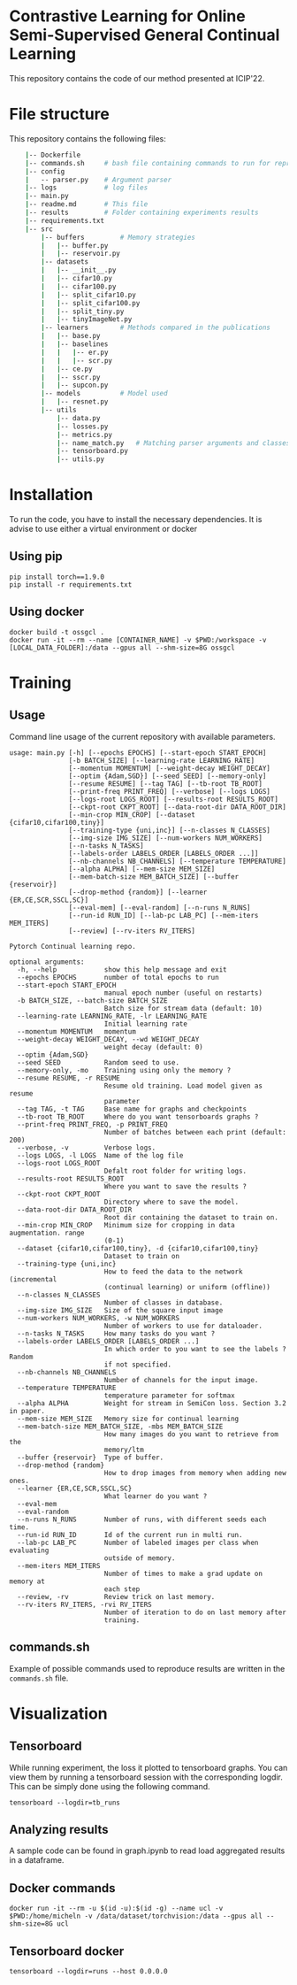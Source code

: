 Contrastive Learning for Online Semi-Supervised General Continual Learning
==========================================================================

This repository contains the code of our method presented at ICIP'22.

# File structure

This repository contains the following files:

```bash
    |-- Dockerfile
    |-- commands.sh     # bash file containing commands to run for reproducing experiments
    |-- config          
    |   -- parser.py    # Argument parser 
    |-- logs            # log files        
    |-- main.py
    |-- readme.md       # This file
    |-- results         # Folder containing experiments results
    |-- requirements.txt
    |-- src             
        |-- buffers         # Memory strategies
        |   |-- buffer.py               
        |   |-- reservoir.py
        |-- datasets            
        |   |-- __init__.py
        |   |-- cifar10.py
        |   |-- cifar100.py
        |   |-- split_cifar10.py
        |   |-- split_cifar100.py
        |   |-- split_tiny.py
        |   |-- tinyImageNet.py
        |-- learners        # Methods compared in the publications
        |   |-- base.py
        |   |-- baselines
        |   |   |-- er.py
        |   |   |-- scr.py
        |   |-- ce.py
        |   |-- sscr.py
        |   |-- supcon.py
        |-- models          # Model used
        |   |-- resnet.py
        |-- utils
            |-- data.py
            |-- losses.py
            |-- metrics.py
            |-- name_match.py   # Matching parser arguments and classes
            |-- tensorboard.py
            |-- utils.py
```

# Installation
To run the code, you have to install the necessary dependencies. It is advise to use either a virtual environment or docker

## Using pip
```
pip install torch==1.9.0
pip install -r requirements.txt
```

## Using docker
```
docker build -t ossgcl .
docker run -it --rm --name [CONTAINER_NAME] -v $PWD:/workspace -v [LOCAL_DATA_FOLDER]:/data --gpus all --shm-size=8G ossgcl
```

# Training
## Usage
Command line usage of the current repository with available parameters.

```
usage: main.py [-h] [--epochs EPOCHS] [--start-epoch START_EPOCH]
               [-b BATCH_SIZE] [--learning-rate LEARNING_RATE]
               [--momentum MOMENTUM] [--weight-decay WEIGHT_DECAY]
               [--optim {Adam,SGD}] [--seed SEED] [--memory-only]
               [--resume RESUME] [--tag TAG] [--tb-root TB_ROOT]
               [--print-freq PRINT_FREQ] [--verbose] [--logs LOGS]
               [--logs-root LOGS_ROOT] [--results-root RESULTS_ROOT]
               [--ckpt-root CKPT_ROOT] [--data-root-dir DATA_ROOT_DIR]
               [--min-crop MIN_CROP] [--dataset {cifar10,cifar100,tiny}]
               [--training-type {uni,inc}] [--n-classes N_CLASSES]
               [--img-size IMG_SIZE] [--num-workers NUM_WORKERS]
               [--n-tasks N_TASKS]
               [--labels-order LABELS_ORDER [LABELS_ORDER ...]]
               [--nb-channels NB_CHANNELS] [--temperature TEMPERATURE]
               [--alpha ALPHA] [--mem-size MEM_SIZE]
               [--mem-batch-size MEM_BATCH_SIZE] [--buffer {reservoir}]
               [--drop-method {random}] [--learner {ER,CE,SCR,SSCL,SC}]
               [--eval-mem] [--eval-random] [--n-runs N_RUNS]
               [--run-id RUN_ID] [--lab-pc LAB_PC] [--mem-iters MEM_ITERS]
               [--review] [--rv-iters RV_ITERS]

Pytorch Continual learning repo.

optional arguments:
  -h, --help            show this help message and exit
  --epochs EPOCHS       number of total epochs to run
  --start-epoch START_EPOCH
                        manual epoch number (useful on restarts)
  -b BATCH_SIZE, --batch-size BATCH_SIZE
                        Batch size for stream data (default: 10)
  --learning-rate LEARNING_RATE, -lr LEARNING_RATE
                        Initial learning rate
  --momentum MOMENTUM   momentum
  --weight-decay WEIGHT_DECAY, --wd WEIGHT_DECAY
                        weight decay (default: 0)
  --optim {Adam,SGD}
  --seed SEED           Random seed to use.
  --memory-only, -mo    Training using only the memory ?
  --resume RESUME, -r RESUME
                        Resume old training. Load model given as resume
                        parameter
  --tag TAG, -t TAG     Base name for graphs and checkpoints
  --tb-root TB_ROOT     Where do you want tensorboards graphs ?
  --print-freq PRINT_FREQ, -p PRINT_FREQ
                        Number of batches between each print (default: 200)
  --verbose, -v         Verbose logs.
  --logs LOGS, -l LOGS  Name of the log file
  --logs-root LOGS_ROOT
                        Defalt root folder for writing logs.
  --results-root RESULTS_ROOT
                        Where you want to save the results ?
  --ckpt-root CKPT_ROOT
                        Directory where to save the model.
  --data-root-dir DATA_ROOT_DIR
                        Root dir containing the dataset to train on.
  --min-crop MIN_CROP   Minimum size for cropping in data augmentation. range
                        (0-1)
  --dataset {cifar10,cifar100,tiny}, -d {cifar10,cifar100,tiny}
                        Dataset to train on
  --training-type {uni,inc}
                        How to feed the data to the network (incremental
                        (continual learning) or uniform (offline))
  --n-classes N_CLASSES
                        Number of classes in database.
  --img-size IMG_SIZE   Size of the square input image
  --num-workers NUM_WORKERS, -w NUM_WORKERS
                        Number of workers to use for dataloader.
  --n-tasks N_TASKS     How many tasks do you want ?
  --labels-order LABELS_ORDER [LABELS_ORDER ...]
                        In which order to you want to see the labels ? Random
                        if not specified.
  --nb-channels NB_CHANNELS
                        Number of channels for the input image.
  --temperature TEMPERATURE
                        temperature parameter for softmax
  --alpha ALPHA         Weight for stream in SemiCon loss. Section 3.2 in paper.
  --mem-size MEM_SIZE   Memory size for continual learning
  --mem-batch-size MEM_BATCH_SIZE, -mbs MEM_BATCH_SIZE
                        How many images do you want to retrieve from the
                        memory/ltm
  --buffer {reservoir}  Type of buffer.
  --drop-method {random}
                        How to drop images from memory when adding new ones.
  --learner {ER,CE,SCR,SSCL,SC}
                        What learner do you want ?
  --eval-mem
  --eval-random
  --n-runs N_RUNS       Number of runs, with different seeds each time.
  --run-id RUN_ID       Id of the current run in multi run.
  --lab-pc LAB_PC       Number of labeled images per class when evaluating
                        outside of memory.
  --mem-iters MEM_ITERS
                        Number of times to make a grad update on memory at
                        each step
  --review, -rv         Review trick on last memory.
  --rv-iters RV_ITERS, -rvi RV_ITERS
                        Number of iteration to do on last memory after
                        training.
```
## commands.sh
Example of possible commands used to reproduce results are written in the ```commands.sh``` file.

# Visualization

## Tensorboard
While running experiment, the loss it plotted to tensorboard graphs. You can view them by running a tensorboard session with the corresponding logdir. This can be simply done using the following command.

    tensorboard --logdir=tb_runs


## Analyzing results
A sample code can be found in graph.ipynb to read load aggregated results in a dataframe.

## Docker commands

    docker run -it --rm -u $(id -u):$(id -g) --name ucl -v $PWD:/home/micheln -v /data/dataset/torchvision:/data --gpus all --shm-size=8G ucl

## Tensorboard docker

    tensorboard --logdir=runs --host 0.0.0.0